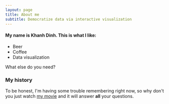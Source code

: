 ```yaml
---
layout: page
title: About me
subtitle: Democratize data via interactive visualization
---
```


#### My name is Khanh Dinh. This is what I like:
* Beer
* Coffee
* Data visualization

What else do you need?

### My history

To be honest, I'm having some trouble remembering right now, so why don't you just watch [my movie](http://en.wikipedia.org/wiki/The_Princess_Bride_%28film%29) and it will answer **all** your questions.
